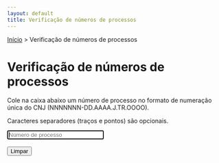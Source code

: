 ```yaml
---
layout: default
title: Verificação de números de processos
---
```


<style>
.erro { color: #a12; }

.clickable { color: #14a; }

.sucesso { color: #171; }

li, .clickable { cursor: pointer; }

table, th, td {
  border: 1px solid black;
  border-collapse: collapse;
  padding: 2px;
}
</style>

[Início](/) > Verificação de números de processos

# Verificação de números de processos

Cole na caixa abaixo um número de processo no formato de numeração única
do CNJ (NNNNNNN-DD.AAAA.J.TR.OOOO).

Caracteres separadores (traços e pontos) são opcionais.

<form>
  <input type="text" placeholder="Número de processo" size="25" autofocus /><br >
  <br>
  <button type="reset">Limpar</button>
</form><br>
<output></output>

<script type="module" src="js/numproc.js?v=1.1.0"></script>
